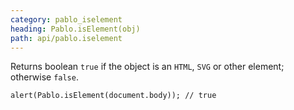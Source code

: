 ```yaml
---
category: pablo_iselement
heading: Pablo.isElement(obj)
path: api/pablo.iselement
---
```


Returns boolean `true` if the object is an `HTML`, `SVG` or other element; otherwise `false`.

    alert(Pablo.isElement(document.body)); // true
